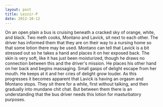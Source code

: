 ```yaml
---
layout: post
title: Lezzir-P
date: 2012-10-12
---
```

On an open plain a bus is cruising beneath a cracked sky of orange, white,
      and black. Two meth cooks, Montano and Lavick, sit next to each other. The driver has informed
      them that they are on their way to a nursing home so that some lotion there may be used.    Montano can tell that Lavick is a bit stressed out so he takes a hand and
      places it on her exposed back. The skin is very soft, like it has just been moisturized,
      though he draws no connection between this and the driver's mission. He places his other hand
      on her back and begins massaging. Small gasps of delight escape from her mouth. He keeps at it
      and her cries of delight grow louder. As this progresses it becomes apparent that Lavick is
      having an orgasm and Montano stops.    They sit there for a while, first
      without talking, and then gradually into mundane chit chat. But between them there is an
      understanding that the bus driver needs this lotion for masturbatory purposes.